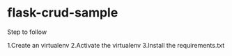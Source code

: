 # flask-crud-sample

Step to follow

1.Create an virtualenv
2.Activate the virtualenv
3.Install the requirements.txt
